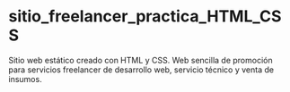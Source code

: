 # sitio_freelancer_practica_HTML_CSS
Sitio web estático creado con HTML y CSS. Web sencilla de promoción para servicios freelancer de desarrollo web, servicio técnico y venta de insumos.
